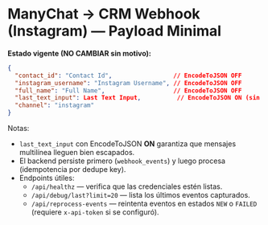 # ManyChat → CRM Webhook (Instagram) — Payload Minimal

**Estado vigente (NO CAMBIAR sin motivo):**
```json
{
  "contact_id": "Contact Id",                 // EncodeToJSON OFF
  "instagram_username": "Instagram Username", // EncodeToJSON OFF
  "full_name": "Full Name",                   // EncodeToJSON OFF
  "last_text_input": Last Text Input,          // EncodeToJSON ON (sin comillas)
  "channel": "instagram"
}
```

Notas:
- `last_text_input` con EncodeToJSON **ON** garantiza que mensajes multilínea lleguen bien escapados.
- El backend persiste primero (`webhook_events`) y luego procesa (idempotencia por dedupe key).
- Endpoints útiles:
  - `/api/healthz` — verifica que las credenciales estén listas.
  - `/api/debug/last?limit=20` — lista los últimos eventos capturados.
  - `/api/reprocess-events` — reintenta eventos en estados `NEW` o `FAILED` (requiere `x-api-token` si se configuró).
